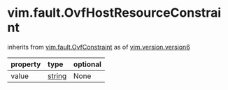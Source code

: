 vim.fault.OvfHostResourceConstraint
===================================
inherits from [vim.fault.OvfConstraint](docs/vim.fault.OvfConstraint.md)
as of [vim.version.version6](docs/vim.version.md)

| property | type | optional |
|:---------|:-----|:---------|
| value | [string](string.md "string") | None |
